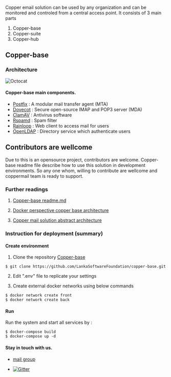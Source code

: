 Copper email solution can be used by any organization and can be monitored and controled from a central access point. It consists of 3 main parts
1. Copper-base
2. Copper-suite
3. Copper-hub


## Copper-base

### Architecture

![Octocat](https://github.com/LankaSoftwareFoundation/Copper-EmailSolution/blob/master/copperBase_mailServerArchitecture_updated.png?raw=true)


#### Copper-base main components.

- [Postfix](http://www.postfix.org/) : A modular mail transfer agent (MTA)
- [Dovecot](https://www.dovecot.org/) : Secure open-source IMAP and POP3 server (MDA)
- [ClamAV](https://www.clamav.net/) : Antivirus software
- [Rspamd](https://rspamd.com/) : Spam filter
- [Rainloop](https://www.rainloop.net/) : Web client to access mail for users
- [OpenLDAP](https://www.openldap.org/) : Directory service which authenticate users


## Contributors are wellcome

Due to this is an opensource project, contributors are welcome.
Copper-base readme file describe how to use this solution in development environments.
So any one whom, willing to contribute are wellcome and coppermail team is ready to support.

### Further readings

  1. [Copper-base readme.md](https://github.com/LankaSoftwareFoundation/copper-base/blob/master/README.md)

  2. [Docker perspective copper base architecture](https://github.com/LankaSoftwareFoundation/Copper-EmailSolution/blob/master/docker%20perspective%20copper-base%20architecture.md)
  
  3. [Copper mail solution abstract architecture](https://docs.google.com/drawings/d/1wwptKob-_G_trksjU4VX9iOO4hrRiZFj7v3jX7qvvvc/edit?usp=sharing)

### Instruction for deployment (summary)

#### Create environment

1. Clone the repository [Copper-base](https://github.com/LankaSoftwareFoundation/copper-base.git)

```
$ git clone https://github.com/LankaSoftwareFoundation/copper-base.git
```

2. Edit ".env" file to replicate your settings

3. Create external docker networks using below commands

```
$ docker network create front
$ docker network create back
```
#### Run

Run the system and start all services by :

```
$ docker-compose build
$ docker-compose up -d 
```

#### Stay in touch with us.

- [mail group](https://groups.google.com/forum/#!forum/lsf-email-solution) 

- [![Gitter](https://img.shields.io/badge/chat-on%20gitter-blue.svg)](https://gitter.im/copper-mail)
